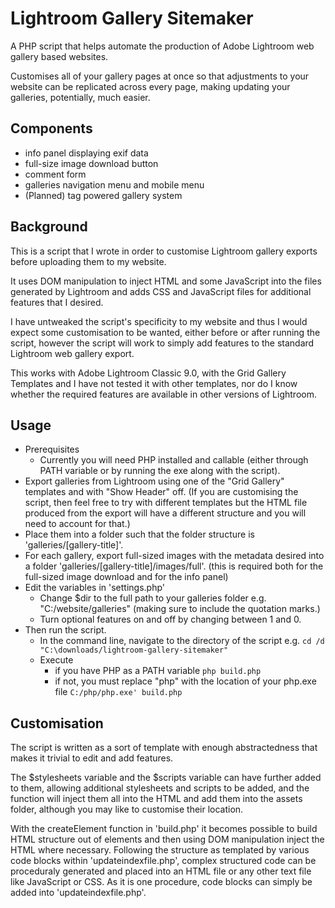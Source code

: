 # Lightroom Gallery Sitemaker
A PHP script that helps automate the production of Adobe Lightroom web gallery based websites.

Customises all of your gallery pages at once so that adjustments to your website can be replicated across every page, making updating your galleries, potentially, much easier.

## Components
- info panel displaying exif data
- full-size image download button
- comment form
- galleries navigation menu and mobile menu
- (Planned) tag powered gallery system

## Background
This is a script that I wrote in order to customise Lightroom gallery exports before uploading them to my website. 

It uses DOM manipulation to inject HTML and some JavaScript into the files generated by Lightroom and adds CSS and JavaScript files for additional features that I desired.

I have untweaked the script's specificity to my website and thus I would expect some customisation to be wanted, either before or after running the script, however the script will work to simply add features to the standard Lightroom web gallery export.

This works with Adobe Lightroom Classic 9.0, with the Grid Gallery Templates and I have not tested it with other templates, nor do I know whether the required features are available in other versions of Lightroom.

## Usage
- Prerequisites
  - Currently you will need PHP installed and callable (either through PATH variable or by running the exe along with the script).
-	Export galleries from Lightroom using one of the "Grid Gallery" templates and with "Show Header" off. (If you are customising the script, then feel free to try with different templates but the HTML file produced from the export will have a different structure and you will need to account for that.)
-	Place them into a folder such that the folder structure is 'galleries/[gallery-title]'.
-	For each gallery, export full-sized images with the metadata desired into a folder 'galleries/[gallery-title]/images/full'. (this is required both for the full-sized image download and for the info panel)
-	Edit the variables in 'settings.php'
    - Change $dir to the full path to your galleries folder e.g. "C:/website/galleries" (making sure to include the quotation marks.)
    - Turn optional features on and off by changing between 1 and 0.
-	Then run the script.
    -	In the command line, navigate to the directory of the script e.g.
      `cd /d "C:\downloads/lightroom-gallery-sitemaker"`
    - Execute
      - if you have PHP as a PATH variable `php build.php`
      - if not, you must replace "php" with the location of your php.exe file `C:/php/php.exe' build.php`
     
## Customisation
  The script is written as a sort of template with enough abstractedness that makes it trivial to edit and add features.
  
  The $stylesheets variable and the $scripts variable can have further added to them, allowing additional stylesheets and scripts to be added, and the function will inject them all into the HTML and add them into the assets folder, although you may like to customise their location.

  With the createElement function in 'build.php' it becomes possible to build HTML structure out of elements and then using DOM manipulation inject the HTML where necessary. Following the structure as templated by various code blocks within 'updateindexfile.php', complex structured code can be proceduraly generated and placed into an HTML file or any other text file like JavaScript or CSS. As it is one procedure, code blocks can simply be added into 'updateindexfile.php'.
